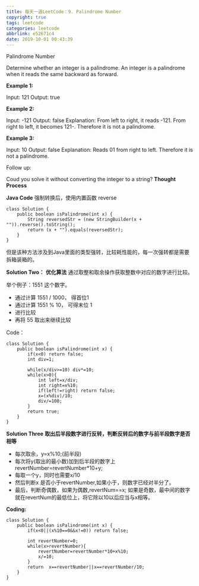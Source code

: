 ```yaml
---
title: 每天一道LeetCode：9. Palindrome Number
copyright: true
tags: leetcode
categories: leetcode
abbrlink: e52671c4
date: 2019-10-01 00:43:39
---
```

Palindrome Number
<!--more-->
Determine whether an integer is a palindrome. An integer is a palindrome when it reads the same backward as forward.

**Example 1:**

Input: 121
Output: true

**Example 2:**

Input: -121
Output: false
Explanation: From left to right, it reads -121. From right to left, it becomes 121-. Therefore it is not a palindrome.

**Example 3:**

Input: 10
Output: false
Explanation: Reads 01 from right to left. Therefore it is not a palindrome.

Follow up:

Coud you solve it without converting the integer to a string?
****Thought Process****



**Java Code**
强制转换后，使用内置函数 reverse
```
class Solution {
    public boolean isPalindrome(int x) {
        String reversedStr = (new StringBuilder(x + "")).reverse().toString();
        return (x + "").equals(reversedStr);
    }
}
```
但是该种方法涉及到Java里面的类型强转，比较耗性能的，每一次强转都是需要拆箱装箱的。


**Solution Two：**
**优化算法**
通过取整和取余操作获取整数中对应的数字进行比较。

举个例子：1551 这个数字。

 *   通过计算 1551 / 1000， 得首位1
 *   通过计算 1551 % 10， 可得末位 1
 *   进行比较
 *   再将 55 取出来继续比较

Code：
```
class Solution {
    public boolean isPalindrome(int x) {
        if(x<0) return false;
        int div=1;
        
        while(x/div>=10) div*=10;
        while(x>0){
            int left=x/div;
            int right=x%10;
            if(left!=right) return false;
            x=(x%div)/10;
            div/=100;
        }
        return true;
    }
}
```

**Solution Three**
**取出后半段数字进行反转，判断反转后的数字与前半段数字是否相等**

* 每次取余，y=x%10;(前半段)
* 每次将y(取出的最小数)加到后半段的数字上 revertNumber=revertNumber\*10+y;
* 每取一个y，同时也需要x/10
* 然后判断x 是否小于revertNumber,如果小于，则数字已经对半分了。
* 最后，判断奇偶数，如果为偶数,revertNum==x; 如果是奇数，最中间的数字就在revertNum的最低位上，将它除以10以后应当与x相等。

**Coding:**
```
class Solution {
    public boolean isPalindrome(int x) {
        if(x<0||(x%10==0&&x!=0)) return false;
      
        int revertNumber=0;
        while(x>revertNumber){
            revertNumber=revertNumber*10+x%10;
            x/=10;
        }
        return  x==revertNumber||x==revertNumber/10;
    }
}
```
